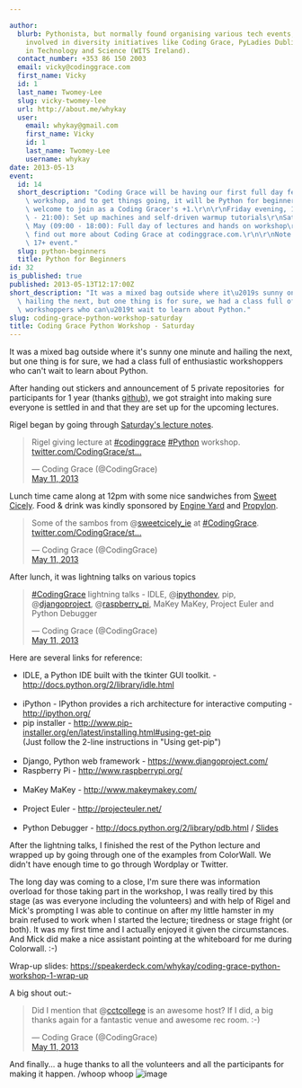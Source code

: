 ```yaml
---

author:
  blurb: Pythonista, but normally found organising various tech events, and now heavily
    involved in diversity initiatives like Coding Grace, PyLadies Dublin, and Women
    in Technology and Science (WITS Ireland).
  contact_number: +353 86 150 2003
  email: vicky@codinggrace.com
  first_name: Vicky
  id: 1
  last_name: Twomey-Lee
  slug: vicky-twomey-lee
  url: http://about.me/whykay
  user:
    email: whykay@gmail.com
    first_name: Vicky
    id: 1
    last_name: Twomey-Lee
    username: whykay
date: 2013-05-13
event:
  id: 14
  short_description: "Coding Grace will be having our first full day female-friendly\
    \ workshop, and to get things going, it will be Python for beginners. Men are\
    \ welcome to join as a Coding Gracer's +1.\r\n\r\nFriday evening, 10th May (18:00\
    \ - 21:00): Set up machines and self-driven warmup tutorials\r\nSaturday, 11th\
    \ May (09:00 - 18:00): Full day of lectures and hands on workshop\r\n\r\nYou can\
    \ find out more about Coding Grace at codinggrace.com.\r\n\r\nNote: This is a\
    \ 17+ event."
  slug: python-beginners
  title: Python for Beginners
id: 32
is_published: true
published: 2013-05-13T12:17:00Z
short_description: "It was a mixed bag outside where it\u2019s sunny one minute and\
  \ hailing the next, but one thing is for sure, we had a class full of enthusiastic\
  \ workshoppers who can\u2019t wait to learn about Python."
slug: coding-grace-python-workshop-saturday
title: Coding Grace Python Workshop - Saturday
---
```


<p>It was a mixed bag outside where it's sunny one minute and hailing the next, but one thing is for sure, we had a class full of enthusiastic workshoppers who can't wait to learn about Python.</p>
<p>After handing out stickers and announcement of 5 private repositories&nbsp; for participants for 1 year (thanks <a href="http://github.com" title="One of our in-kind sponsors - gihub">github</a>), we got straight into making sure everyone is settled in and that they are set up for the upcoming lectures.</p>
<p>Rigel began by going through <a href="http://bit.ly/cg-py-sat" title="Coding Grace - Saturday's lecture">Saturday's lecture notes</a>.</p>
<blockquote class="twitter-tweet">
<p>Rigel giving lecture at <a href="https://twitter.com/search/%23codinggrace">#codinggrace</a> <a href="https://twitter.com/search/%23Python">#Python</a> workshop. <a href="http://t.co/HooRFqvNbc" title="http://twitter.com/CodingGrace/status/333153877669072896/photo/1">twitter.com/CodingGrace/st&hellip;</a></p>
<div>&mdash; Coding Grace (@CodingGrace)</div>
<div><a href="https://twitter.com/CodingGrace/status/333153877669072896">May 11, 2013</a></div>
</blockquote>
<p></p>
<p>Lunch time came along at 12pm with some nice sandwiches from <a href="http://www.sweetcicely.ie/" title="Sweet Cicely">Sweet Cicely</a>. Food &amp; drink was kindly sponsored by <a href="http://engineyard.com" title="Engine Yard (Dublin)">Engine Yard</a> and <a href="http://propylon.com" title="Propylon">Propylon</a>.</p>
<blockquote class="twitter-tweet">
<p>Some of the sambos from @<a href="https://twitter.com/sweetcicely_ie">sweetcicely_ie</a> at <a href="https://twitter.com/search/%23CodingGrace">#CodingGrace</a>. <a href="http://t.co/ryUnA0h45y" title="http://twitter.com/CodingGrace/status/333177862972641280/photo/1">twitter.com/CodingGrace/st&hellip;</a></p>
<div>&mdash; Coding Grace (@CodingGrace)</div>
<div><a href="https://twitter.com/CodingGrace/status/333177862972641280">May 11, 2013</a></div>
</blockquote>
<p></p>
<p>After lunch, it was lightning talks on various topics</p>
<blockquote class="twitter-tweet">
<p><a href="https://twitter.com/search/%23CodingGrace">#CodingGrace</a> lightning talks - IDLE, @<a href="https://twitter.com/ipythondev">ipythondev</a>, pip, @<a href="https://twitter.com/djangoproject">djangoproject</a>, @<a href="https://twitter.com/raspberry_pi">raspberry_pi</a>, MaKey MaKey, Project Euler and Python Debugger</p>
<div>&mdash; Coding Grace (@CodingGrace)</div>
<div><a href="https://twitter.com/CodingGrace/status/333208548408451072">May 11, 2013</a></div>
</blockquote>
<p>Here are several links for reference:</p>
<ul>
<li>IDLE, a Python IDE built with the tkinter GUI toolkit. - <a href="http://docs.python.org/2/library/idle.html%20" title="IDLE">http://docs.python.org/2/library/idle.html </a><br /><br /></li>
<li>iPython - IPython provides a rich architecture for interactive computing - <a href="http://ipython.org/" title="iPython">http://ipython.org/<br /></a></li>
<li>pip installer - <a href="http://www.pip-installer.org/en/latest/installing.html#using-get-pip" title="pip installer">http://www.pip-installer.org/en/latest/installing.html#using-get-pip</a> <br />(Just follow the 2-line instructions in "Using get-pip")<br /><br /></li>
<li>Django, Python web framework - <a href="https://www.djangoproject.com/" title="Django Python web framework">https://www.djangoproject.com/<br /></a></li>
<li>Raspberry Pi - <a href="http://www.raspberrypi.org/" title="Raspberry Pi">http://www.raspberrypi.org/</a><br /><br /></li>
<li>MaKey MaKey - <a href="http://www.makeymakey.com/" title="MaKey MaKey">http://www.makeymakey.com/</a><br /><br /></li>
<li>Project Euler - <a href="http://projecteuler.net/" title="Project Euler">http://projecteuler.net/</a><br /><br /></li>
<li>Python Debugger - <a href="http://docs.python.org/2/library/pdb.html" title="Python debugger">http://docs.python.org/2/library/pdb.html</a> / <a href="https://bitbucket.org/codinggrace/python-workshop/src/6f19f80f8f309eeadc3f64d56ffdf79b5662b96d/Handouts/Saturday/debugging-in-python.pdf?at=default">Slides</a></li>
</ul>
<p>After the lightning talks, I finished the rest of the Python lecture and wrapped up by going through one of the examples from ColorWall. We didn't have enough time to go through Wordplay or Twitter.</p>
<p>The long day was coming to a close, I'm sure there was information overload for those taking part in the workshop, I was really tired by this stage (as was everyone including the volunteers) and with help of Rigel and Mick's prompting I was able to continue on after my little hamster in my brain refused to work when I started the lecture; tiredness or stage fright (or both). It was my first time and I actually enjoyed it given the circumstances. And Mick did make a nice assistant pointing at the whiteboard for me during Colorwall. :-)</p>
<p>Wrap-up slides: <a href="https://speakerdeck.com/whykay/coding-grace-python-workshop-1-wrap-up">https://speakerdeck.com/whykay/coding-grace-python-workshop-1-wrap-up</a></p>
<p>A big shout out:-</p>
<blockquote class="twitter-tweet">
<p>Did I mention that @<a href="https://twitter.com/cctcollege">cctcollege</a> is an awesome host? If I did, a big thanks again for a fantastic venue and awesome rec room. :-)</p>
<div>&mdash; Coding Grace (@CodingGrace)</div>
<div><a href="https://twitter.com/CodingGrace/status/333171492428840960">May 11, 2013</a></div>
</blockquote>
<p>And finally... a huge thanks to all the volunteers and all the participants for making it happen. /whoop whoop <img alt="image" src="http://25.media.tumblr.com/tumblr_lt9jxxoKcM1r4fmxfo1_500.gif" /></p>